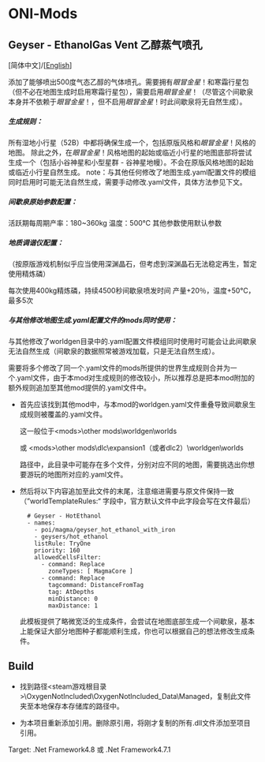 # ONl-Mods

## Geyser - EthanolGas Vent 乙醇蒸气喷孔

[简体中文]/[[English](HotEthanol\README_en.md)]

添加了能够喷出500度气态乙醇的气体喷孔。需要拥有*眼冒金星*！和寒霜行星包（但不必在地图生成时启用寒霜行星包），需要启用*眼冒金星*！（尽管这个间歇泉本身并不依赖于*眼冒金星*！，但不启用*眼冒金星*！时此间歇泉将无自然生成）。

##### 生成规则：

所有湿地小行星（52B）中都将确保生成一个，包括原版风格和*眼冒金星*！风格的地图。
除此之外，在*眼冒金星*！风格地图的起始或临近小行星的地图底部将尝试生成一个（包括小谷神星和小型星群 - 谷神星地幔）。不会在原版风格地图的起始或临近小行星自然生成。
note：与其他任何修改了地图生成.yaml配置文件的模组同时启用时可能无法自然生成，需要手动修改.yaml文件，具体方法参见下文。

##### 间歇泉原始参数配置：

活跃期每周期产率：180~360kg
温度：500℃
其他参数使用默认参数

##### 地质调谐仪配置：

（按原版游戏机制似乎应当使用深渊晶石，但考虑到深渊晶石无法稳定再生，暂定使用精炼磷）

每次使用400kg精炼磷，持续4500秒间歇泉喷发时间
产量+20％，温度+50℃，最多5次

##### 与其他修改地图生成.yaml配置文件的mods同时使用：

与其他修改了worldgen目录中的.yaml配置文件模组同时使用时可能会让此间歇泉无法自然生成（间歇泉的数据照常被游戏加载，只是无法自然生成）。

需要将多个修改了同一个.yaml文件的mods所提供的世界生成规则合并为一个.yaml文件，由于本mod对生成规则的修改较小，所以推荐总是把本mod附加的额外规则追加至其他mod提供的.yaml文件中。

- 首先应该找到其他mod中，与本mod的worldgen.yaml文件重叠导致间歇泉生成规则被覆盖的.yaml文件。
  
  这一般位于\<mods>\other mods\worldgen\worlds
  
  或 \<mods>\other mods\dlc\expansion1（或者dlc2）\worldgen\worlds
  
  路径中，此目录中可能存在多个文件，分别对应不同的地图，需要挑选出你想要游玩的地图所对应的.yaml文件。

- 然后将以下内容追加至此文件的末尾，注意缩进需要与原文件保持一致（”worldTemplateRules:“ 字段中，官方默认文件中此字段会写在文件最后）
  
  ```
    # Geyser - HotEthanol
    - names:
      - poi/magma/geyser_hot_ethanol_with_iron
      - geysers/hot_ethanol
      listRule: TryOne
      priority: 160
      allowedCellsFilter:
        - command: Replace
          zoneTypes: [ MagmaCore ]
        - command: Replace
          tagcommand: DistanceFromTag
          tag: AtDepths
          minDistance: 0
          maxDistance: 1
  ```
  
  此模板提供了略微宽泛的生成条件，会尝试在地图底部生成一个间歇泉，基本上能保证大部分地图种子都能顺利生成，你也可以根据自己的想法修改生成条件。

## Build

* 找到路径\<steam游戏根目录>\OxygenNotIncluded\OxygenNotIncluded_Data\Managed，复制此文件夹至本地保存本存储库的路径中。

* 为本项目重新添加引用。删除原引用，将刚才复制的所有.dll文件添加至项目引用。

Target: .Net Framework4.8 或 .Net Framework4.7.1
